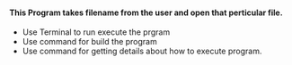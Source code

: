 #### This Program takes filename from the user and open that perticular file.
 * Use Terminal to run execute the prgram
 * Use <make build> command for build the program
 * Use <make help> command for getting details about how to execute program.
